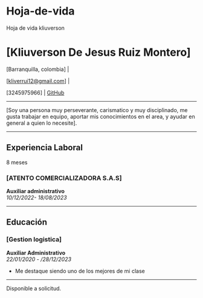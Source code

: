 # Hoja-de-vida
Hoja de vida kliuverson

# [Kliuverson De Jesus Ruiz Montero]

[Barranquilla, colombia] |

[kliverrui12@gmail.com] | 

[3245975966] | 
[GitHub](https://github.com/kliuverson)

---

[Soy una persona muy perseverante, carismatico y muy disciplinado, me gusta trabajar en equipo, aportar mis conocimientos en el area, y ayudar en general a quien lo necesite].

---

##  Experiencia Laboral
8 meses 

### [ATENTO COMERCIALIZADORA S.A.S]  
**Auxiliar administrativo**  
*10/12/2022- 18/08/2023*


---

##  Educación

### [Gestion logistica]
**Auxiliar Administrativo**  
*22/01/2020 - /28/12/2023*

- Me destaque siendo uno de los mejores de mi clase
  
---



Disponible a solicitud.